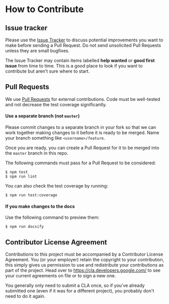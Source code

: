 # How to Contribute

## Issue tracker

Please use the [Issue Tracker](https://github.com/google/boardgame.io/issues) to discuss potential improvements you want to make
before sending a Pull Request. Do not send unsolicited
Pull Requests unless they are small bugfixes.

The Issue Tracker may contain items labelled **help wanted** or **good first issue**
from time to time. This is a good place to look if you want to contribute but aren't sure where to start.

## Pull Requests

We use [Pull Requests](https://help.github.com/articles/about-pull-requests/) for external contributions. Code must be well-tested and not decrease the test coverage significantly.

#### Use a separate branch (not `master`)

Please commit changes to a separate branch in your fork
so that we can work together making changes to it before it
is ready to be merged. Name your branch something like
`<username>/feature`.

Once you are ready, you can create a Pull Request for it to be
merged into the `master` branch in this repo.

The following commands must pass for a Pull Request to be considered:

```
$ npm test
$ npm run lint
```

You can also check the test coverage by running:

```
$ npm run test:coverage
```

#### If you make changes to the docs

Use the following command to preview them:

```
$ npm run docsify
```

## Contributor License Agreement

Contributions to this project must be accompanied by a Contributor License
Agreement. You (or your employer) retain the copyright to your contribution,
this simply gives us permission to use and redistribute your contributions as
part of the project. Head over to <https://cla.developers.google.com/> to see
your current agreements on file or to sign a new one.

You generally only need to submit a CLA once, so if you've already submitted one
(even if it was for a different project), you probably don't need to do it
again.
